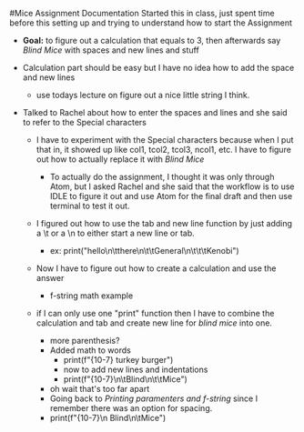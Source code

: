 #Mice Assignment Documentation
Started this in class, just spent time before this setting up and trying to understand how to start the Assignment
  - **Goal:** to figure out a calculation that equals to 3, then afterwards say *Blind Mice* with spaces and new lines and stuff

  - Calculation part should be easy but I have no idea how to add the space and new lines
    - use todays lecture on figure out a nice little string I think.
  - Talked to Rachel about how to enter the spaces and lines and she said to refer to the Special characters
    - I have to experiment with the Special characters because when I put that in, it showed up like col1, tcol2, tcol3, ncol1, etc. I have to figure out how to actually replace it with *Blind Mice*
      - To actually do the assignment, I thought it was only through Atom, but I asked Rachel and she said that the workflow is to use IDLE to figure it out and use Atom for the final draft and then use terminal to test it out.


    - I figured out how to use the tab and new line function by just adding a \t or a \n to either start a new line or tab.
      - ex: print("hello\n\tthere\n\t\tGeneral\n\t\t\tKenobi")
    - Now I have to figure out how to create a calculation and use the answer
      - f-string math example
    - if I can only use one "print" function then I have to combine the calculation and tab and create new line for *blind mice* into one.
      - more parenthesis?
      - Added math to words
        - print(f"{10-7} turkey burger")
        - now to add new lines and indentations
         - print(f"{10-7}\n\tBlind\n\t\tMice")
      - oh wait that's too far apart
      - Going back to *Printing paramenters and f-string* since I remember there was an option for spacing.
      - print(f"{10-7}\n  Blind\n\tMice")
